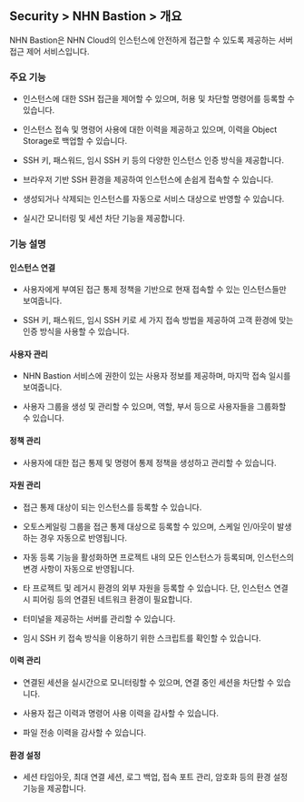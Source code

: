 ## Security > NHN Bastion > 개요


NHN Bastion은 NHN Cloud의 인스턴스에 안전하게 접근할 수 있도록 제공하는 서버 접근 제어 서비스입니다.


### 주요 기능


* 인스턴스에 대한 SSH 접근을 제어할 수 있으며, 허용 및 차단할 명령어를 등록할 수 있습니다.

* 인스턴스 접속 및 명령어 사용에 대한 이력을 제공하고 있으며, 이력을 Object Storage로 백업할 수 있습니다.

* SSH 키, 패스워드, 임시 SSH 키 등의 다양한 인스턴스 인증 방식을 제공합니다.

* 브라우저 기반 SSH 환경을 제공하여 인스턴스에 손쉽게 접속할 수 있습니다.

* 생성되거나 삭제되는 인스턴스를 자동으로 서비스 대상으로 반영할 수 있습니다.
  
* 실시간 모니터링 및 세션 차단 기능을 제공합니다.


### 기능 설명


#### 인스턴스 연결


* 사용자에게 부여된 접근 통제 정책을 기반으로 현재 접속할 수 있는 인스턴스들만 보여줍니다.

* SSH 키, 패스워드, 임시 SSH 키로 세 가지 접속 방법을 제공하여 고객 환경에 맞는 인증 방식을 사용할 수 있습니다.


#### 사용자 관리


* NHN Bastion 서비스에 권한이 있는 사용자 정보를 제공하며, 마지막 접속 일시를 보여줍니다.

* 사용자 그룹을 생성 및 관리할 수 있으며, 역할, 부서 등으로 사용자들을 그룹화할 수 있습니다.


#### 정책 관리


* 사용자에 대한 접근 통제 및 명령어 통제 정책을 생성하고 관리할 수 있습니다.


#### 자원 관리


* 접근 통제 대상이 되는 인스턴스를 등록할 수 있습니다.

* 오토스케일링 그룹을 접근 통제 대상으로 등록할 수 있으며, 스케일 인/아웃이 발생하는 경우 자동으로 반영됩니다.

* 자동 등록 기능을 활성화하면 프로젝트 내의 모든 인스턴스가 등록되며, 인스턴스의 변경 사항이 자동으로 반영됩니다.

* 타 프로젝트 및 레거시 환경의 외부 자원을 등록할 수 있습니다. 단, 인스턴스 연결 시 피어링 등의 연결된 네트워크 환경이 필요합니다.

* 터미널을 제공하는 서버를 관리할 수 있습니다.

* 임시 SSH 키 접속 방식을 이용하기 위한 스크립트를 확인할 수 있습니다.


#### 이력 관리


* 연결된 세션을 실시간으로 모니터링할 수 있으며, 연결 중인 세션을 차단할 수 있습니다.

* 사용자 접근 이력과 명령어 사용 이력을 감사할 수 있습니다.

* 파일 전송 이력을 감사할 수 있습니다.


#### 환경 설정


* 세션 타임아웃, 최대 연결 세션, 로그 백업, 접속 포트 관리, 암호화 등의 환경 설정 기능을 제공합니다.

